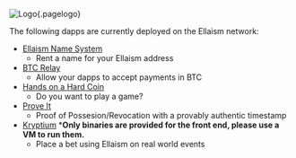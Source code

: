 ![Logo](/uploads/logo.png "Logo"){.pagelogo}
<!-- TITLE: Dapps -->
<!-- SUBTITLE: Ellaism - A stable network with no premine and no dev fees -->

The following dapps are currently deployed on the Ellaism network:

<div id="dapp-content">

* [Ellaism Name System](https://ens.ellaism.org/)
	* Rent a name for your Ellaism address
* [BTC Relay](http://ellaism.org/btcrelay/)
	* Allow your dapps to accept payments in BTC
* [Hands on a Hard Coin](https://handsonahardcoin.com/?network=ella)
	* Do you want to play a game?
* [Prove It](https://proveit.outdoordevs.com)
	* Proof of Possesion/Revocation with a provably authentic timestamp
* [Kryptium](https://kryptium.io)  ***Only binaries are provided for the front end, please use a VM to run them.**
	* Place a bet using Ellaism on real world events

</div>